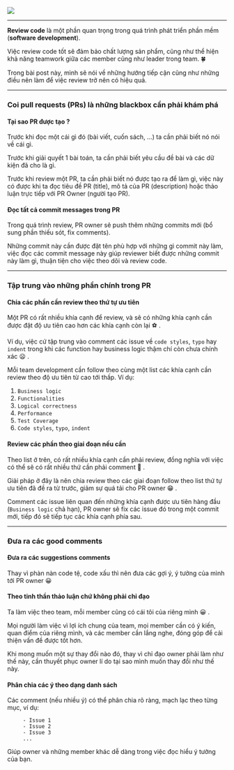 ![](https://images.viblo.asia/6f1618ec-38a5-4a0e-8a60-2655bbdd803f.png)

---

**Review code** là một phần quan trọng trong quá trình phát triển phần mềm (**software development**).

Việc review code tốt sẽ đảm bảo chất lượng sản phẩm, cũng như thể hiện khả năng teamwork giữa các member cũng như leader trong team. :four_leaf_clover:

Trong bài post này, mình sẽ nói về những hướng tiếp cận cũng như những điều nên làm để việc review trở nên có hiệu quả.

---

### Coi pull requests (PRs) là những blackbox cần phải khám phá
#### Tại sao PR được tạo ?
Trước khi đọc một cái gì đó (bài viết, cuốn sách, ...) ta cần phải biết nó nói về cái gì. 

Trước khi giải quyết 1 bài toán, ta cần phải biết yêu cầu đề bài và các dữ kiện đã cho là gì.

Trước khi review một PR, ta cần phải biết nó được tạo ra để làm gì, việc này có được khi ta đọc tiêu đề PR (title), mô tả của PR (description) hoặc thảo luận trực tiếp với PR Owner (người tạo PR).

#### Đọc tất cả commit messages trong PR
Trong quá trình review, PR owner sẽ push thêm những commits mới (bổ sung phần thiếu sót, fix comments).

Những commit này cần được đặt tên phù hợp với những gì commit này làm, việc đọc các commit message này giúp reviewer biết được những commit này làm gì, thuận tiện cho việc theo dõi và review code.

---

### Tập trung vào những phần chính trong PR
#### Chia các phần cần review theo thứ tự ưu tiên
Một PR có rất nhiều khía cạnh để review, và sẽ có những khía cạnh cần được đặt độ ưu tiên cao hơn các khía cạnh còn lại  :soccer: .

Ví dụ, việc cứ tập trung vào comment các issue về `code styles`, `typo` hay `indent` trong khi các function hay business logic thậm chí còn chưa chính xác :frowning: .

Mỗi team development cần follow theo cùng một list các khía cạnh cần review theo độ ưu tiên từ cao tới thấp. Ví dụ: 

1. `Business logic`
2. `Functionalities`
3. `Logical correctness`
4. `Performance`
5. `Test Coverage`
6. `Code styles`, `typo`, `indent`

#### Review các phần theo giai đoạn nếu cần

Theo list ở trên, có rất nhiều khía cạnh cần phải review, đồng nghĩa với việc có thể sẽ có rất nhiều thứ cần phải comment :thinking: .

Giải pháp ở đây là nên chia review theo các giai đoạn follow theo list thứ tự ưu tiên đã đề ra từ trước, giảm sự quá tải cho PR owner :grin: . 

Comment các issue liên quan đến những khía cạnh được ưu tiên hàng đầu (`Business logic` chả hạn), PR owner sẽ fix các issue đó trong một commit mới, tiếp đó sẽ tiếp tục các khía cạnh phía sau.

---

### Đưa ra các good comments
#### Đưa ra các suggestions comments
Thay vì phàn nàn code tệ, code xấu thì nên đưa các gợi ý, ý tưởng của mình tới PR owner :grinning:

#### Theo tinh thần thảo luận chứ không phải chỉ đạo
Ta làm việc theo team, mỗi member cũng có cái tôi của riêng mình :grinning: .

Mọi người làm việc vì lợi ích chung của team, mọi member cần có ý kiến, quan điểm của riêng mình, và các member cần lắng nghe, đóng góp để cải thiện vấn đề được tốt hơn.

Khi mong muốn một sự thay đổi nào đó, thay vì chỉ đạo owner phải làm như thế này, cần thuyết phục owner lí do tại sao mình muốn thay đổi như thế này.

#### Phân chia các ý theo dạng danh sách

Các comment (nếu nhiều ý) có thể phân chia rõ ràng, mạch lạc theo từng mục, ví dụ:
```
     - Issue 1
     - Issue 2
     - Issue 3
     ...
```

Giúp owner và những member khác dễ dàng trong việc đọc hiểu ý tưởng của bạn.